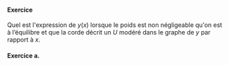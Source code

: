 #### Exercice
Quel est l'expression de $y(x)$ lorsque le poids est non négligeable qu'on est à l’équilibre et que la corde décrit un $U$ modéré dans le graphe de $y$ par rapport à $x$. 

#### Exercice a.
